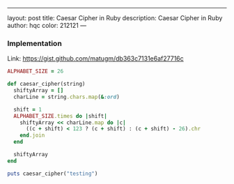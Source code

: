 ---
layout: post
title: Caesar Cipher in Ruby
description: Caesar Cipher in Ruby
author: hqc
color: 212121
—

### Implementation

Link: https://gist.github.com/matugm/db363c7131e6af27716c

```ruby
ALPHABET_SIZE = 26

def caesar_cipher(string)
  shiftyArray = []
  charLine = string.chars.map(&:ord)

  shift = 1
  ALPHABET_SIZE.times do |shift|
    shiftyArray << charLine.map do |c|
      ((c + shift) < 123 ? (c + shift) : (c + shift) - 26).chr
    end.join
  end

  shiftyArray
end

puts caesar_cipher("testing")
```

